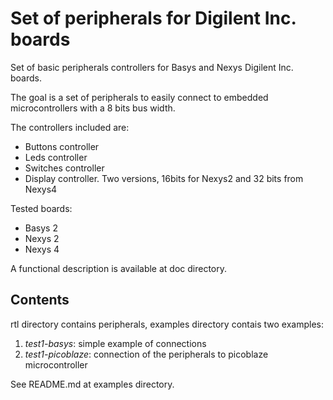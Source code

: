 # Set of peripherals for Digilent Inc. boards

Set of basic peripherals controllers for
Basys and Nexys Digilent Inc. boards.

The goal is a set of peripherals to easily connect to embedded microcontrollers 
with a 8 bits bus width.

The controllers included are:

 * Buttons controller
 * Leds controller
 * Switches controller
 * Display controller. Two versions, 16bits for Nexys2 and 32 bits from Nexys4

Tested boards:

 * Basys 2
 * Nexys 2
 * Nexys 4
 

A functional description is available at doc directory.

## Contents

rtl directory contains peripherals, examples directory contais two examples:

 1. *test1-basys*: simple example of connections
 2. *test1-picoblaze*: connection of the peripherals to picoblaze 
microcontroller
 
See README.md at examples directory.

